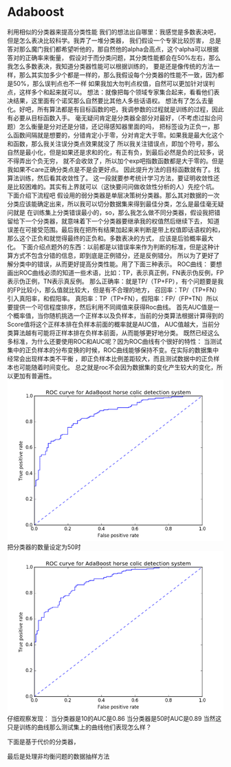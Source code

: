 # Adaboost
利用相似的分类器来提高分类性能
我们的想法出自哪里：我感觉是多数表决吧，但是怎么表决比较科学。我弄了一堆分类器，
我们假设一个专家比较厉害，
总是答对那么魔门我们都希望听他的，那自然他的alpha会高点，这个alpha可以根据答对的正确率来衡量，
假设对于而分类问题，其分类性能都会在50%左右，那么我怎么多数表决，我知道分类器性能可以根据训练的，
要是还是像传统的方法一样，那么其实加多少个都是一样的，那么我假设每个分类器的性能不一致，因为都是50%，那么误判点也不一样
如果我加大勿判点权值，自然可以更加针对误判点，这样多个和起来就可以。
想法：就像把每个领域专家集合起来，看看他们表决结果，这里面有个诺奖那么自然要比其他人多些话语权。
想法有了怎么去量化。好吧，所有算法都是有目标函数的吧，我调参数的过程就是训练的过程，因此有必要从目标函数入手。
毫无疑问肯定是分类器全部分对最好，（不考虑过拟合问题）怎么衡量是分对还是分错，还记得感知器里面的吗，
把标签设为正负一，那么函数间隔就是想要的，分错肯定小于零，分对肯定大于零。如果我是最大化这个和函数，那么我关注误分类点效果就没了
所以我关注错误点，即加个符号，那么自然是最小化，但是如果还是求和的化，有正有负，到最后必然是负的比较多，说不得弄出个负无穷，
就不会收敛了，所以加个exp吧指数函数都是大于零的。但是我如果不care正确分类点是不是会更好点。
因此提升方法的目标函数就有了。找算法训练，然后看其收敛性了。
这一段就要参考统计学习方法，要证明收敛性还是比较困难的。其实有上界就可以（这快要问问做收敛性分析的人）先挖个坑。
下面介绍下流程吧
假设用的弱分类器是单层决策树分类器。那么其对数据的一次分类应该能确定出来，所以我可以切分数据集来得到最佳分类，怎么是最佳毫无疑问就是
在训练集上分类错误最小的，so，那么我怎么做不同分类器，假设我把错留给下一个分类器，就意味着下一个分类器要继承我的权值然后继续下去，
知道误差在可接受范围。最后我在把所有结果加起来来判断是带上权值即话语权的和，那么这个正负和就觉得最终的正负和。多数表决的方式，
应该是后验概率最大化。
下面介绍点题外的东西：以前都是以错误率来作为判断的标准，但是这种计算方式不包含分错的信息，即到底是正例错分，还是反例错分。
所以为了更好了解分类中的错误，从而更好提高分类性能。用了下面三种表示。
ROC曲线：
要想画出ROC曲线必须的知道一些术语，比如：TP，表示真正例，FN表示伪反例，FP表示伪正例，TN表示真反例。
那么正确率：就是TP/（TP+FP），有个问题要是我的FP比较小，那么值就比较大，但是有不合理的地方，
召回率：TP/（TP+FN）
引入真阳率，和假阳率。
真阳率：TP（TP+FN），假阳率：FP/（FP+TN）所以要提供一个可信程度排序，然后利用不同阈值来获得Roc曲线。
首先AUC值是一个概率值，当你随机挑选一个正样本以及负样本，当前的分类算法根据计算得到的Score值将这个正样本排在负样本前面的概率就是AUC值，
AUC值越大，当前分类算法越有可能将正样本排在负样本前面，从而能够更好地分类。
既然已经这么多标准，为什么还要使用ROC和AUC呢？因为ROC曲线有个很好的特性：
当测试集中的正负样本的分布变换的时候，ROC曲线能够保持不变。在实际的数据集中经常会出现样本类不平衡
，即正负样本比例差距较大，而且测试数据中的正负样本也可能随着时间变化。
总之就是roc不会因为数据集的变化产生较大的变化，所以更加有普遍性。
![image](https://github.com/chenglu66/Adaboost/blob/master/roc10.png)
把分类器的数量设定为50时
![image](https://github.com/chenglu66/Adaboost/blob/master/roc2.png)
仔细观察发现：
当分类器是10的AUC是0.86
当分类器是50时AUC是0.89
当然这只是训练的曲线那么测试集上的曲线他们表现怎么样？

下面是基于代价的分类器，





最后是处理非均衡问题的数据抽样方法









